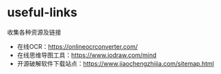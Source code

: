 # useful-links
收集各种资源及链接
- 在线OCR：https://onlineocrconverter.com/
- 在线思维导图工具：https://www.iodraw.com/mind
- 开源破解软件下载站点：https://www.jiaochengzhijia.com/sitemap.html